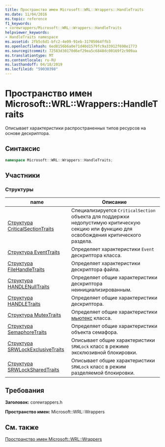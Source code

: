 ```yaml
---
title: Пространство имен Microsoft::WRL::Wrappers::HandleTraits
ms.date: 11/04/2016
ms.topic: reference
f1_keywords:
- corewrappers/Microsoft::WRL::Wrappers::HandleTraits
helpviewer_keywords:
- HandleTraits namespace
ms.assetid: 2fb5c6d1-bfc2-4e09-91eb-31705064ffb3
ms.openlocfilehash: 6ed8156b6a0e71d40d1579fc9a33912f698e1773
ms.sourcegitcommit: 72583d30170d6ef29ea5c6848dc00169f2c909aa
ms.translationtype: MT
ms.contentlocale: ru-RU
ms.lasthandoff: 04/18/2019
ms.locfileid: "59030398"
---
```

# <a name="microsoftwrlwrappershandletraits-namespace"></a>Пространство имен Microsoft::WRL::Wrappers::HandleTraits

Описывает характеристики распространенных типов ресурсов на основе дескриптора.

## <a name="syntax"></a>Синтаксис

```cpp
namespace Microsoft::WRL::Wrappers::HandleTraits;
```

## <a name="members"></a>Участники

### <a name="structures"></a>Структуры

|name|Описание|
|----------|-----------------|
|[Структура CriticalSectionTraits](criticalsectiontraits-structure.md)|Специализируется `CriticalSection` объекта для поддержки недопустимую критическую секцию или функцию для освобождения критического раздела.|
|[Структура EventTraits](eventtraits-structure.md)|Определяет характеристики `Event` дескриптора класса.|
|[Структура FileHandleTraits](filehandletraits-structure.md)|Определяет характеристики дескриптора файла.|
|[Структура HANDLENullTraits](handlenulltraits-structure.md)|Определяет общие характеристики дескриптора неинициализированным.|
|[Структура HANDLETraits](handletraits-structure.md)|Определяет общие характеристики дескриптора.|
|[Структура MutexTraits](mutextraits-structure.md)|Определяет общие характеристики [мьютекс](mutex-class.md) класса.|
|[Структура SemaphoreTraits](semaphoretraits-structure.md)|Определяет общие характеристики объекта семафора.|
|[Структура SRWLockExclusiveTraits](srwlockexclusivetraits-structure.md)|Описывает общие характеристики `SRWLock` класс в режиме эксклюзивной блокировки.|
|[Структура SRWLockSharedTraits](srwlocksharedtraits-structure.md)|Описывает общие характеристики `SRWLock` класс в режим разделяемой блокировки.|

## <a name="requirements"></a>Требования

**Заголовок:** corewrappers.h

**Пространство имен:** Microsoft::WRL::Wrappers

## <a name="see-also"></a>См. также

[Пространство имен Microsoft::WRL::Wrappers](microsoft-wrl-wrappers-namespace.md)
